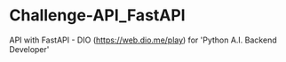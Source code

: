 # Challenge-API_FastAPI
API with FastAPI - DIO (https://web.dio.me/play) for 'Python A.I. Backend Developer'
